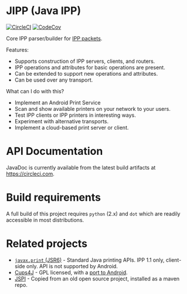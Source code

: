 # JIPP (Java IPP)
[![CircleCI](https://circleci.com/gh/e2em/jipp-core.svg?style=svg&circle-token=6641e01d90c7cf22d45e6b01d46bf2e9630777c4)](https://circleci.com/gh/e2em/jipp-core)
[![CodeCov](https://codecov.io/github/e2em/jipp/coverage.svg?branch=master&token=tBlASKX9VN)](https://codecov.io/github/e2em/jipp-core)

Core IPP parser/builder for [IPP packets](https://en.wikipedia.org/wiki/Internet_Printing_Protocol).

Features:
* Supports construction of IPP servers, clients, and routers.
* IPP operations and attributes for basic operations are present.
* Can be extended to support new operations and attributes.
* Can be used over any transport.

What can I do with this?
* Implement an Android Print Service
* Scan and show available printers on your network to your users.
* Test IPP clients or IPP printers in interesting ways.
* Experiment with alternative transports.
* Implement a cloud-based print server or client.

# API Documentation

JavaDoc is currently available from the latest build artifacts at https://circleci.com.

# Build requirements

A full build of this project requires `python` (2.x) and `dot` which are readily accessible in most distributions.

# Related projects

* [`javax.print` (JSR6)](https://docs.oracle.com/javase/7/docs/api/javax/print/package-summary.html) - Standard Java printing APIs. IPP 1.1 only, client-side only. API is not supported by Android.
* [Cups4J](http://www.cups4j.org/) - GPL licensed, with a [port to Android](https://github.com/BenoitDuffez/AndroidCupsPrint).
* [JSPI](https://github.com/bhagyas/jspi) - Copied from an old open source project, installed as a maven repo.
